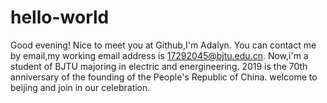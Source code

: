 # hello-world
Good evening!
Nice to meet you at Github,I'm Adalyn.
You can contact me by email,my working email address is 17292045@bjtu.edu.cn.
Now,i'm a student of BJTU majoring in electric and energineering.
2019 is the 70th anniversary of the founding of the People's Republic of China.
welcome to beijing and join in our celebration.
